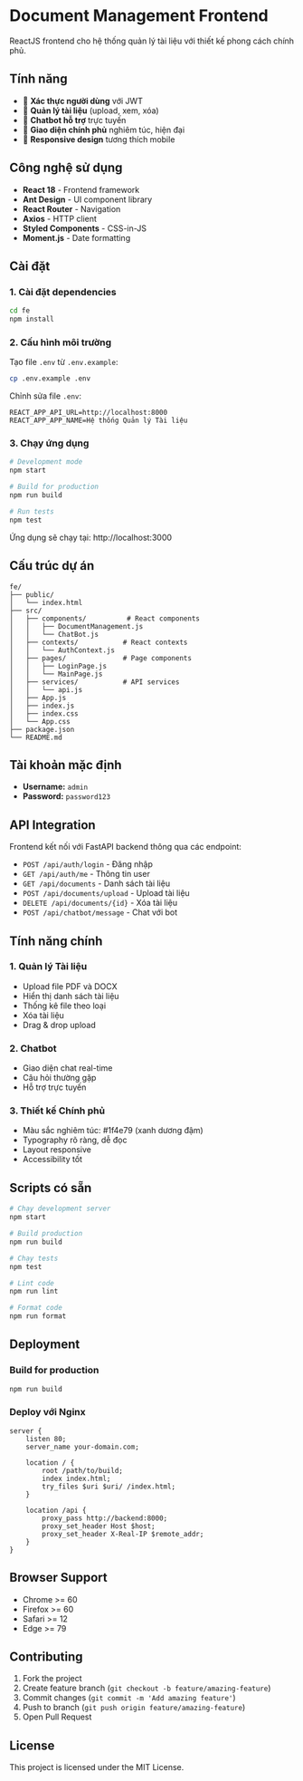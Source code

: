 # Document Management Frontend

ReactJS frontend cho hệ thống quản lý tài liệu với thiết kế phong cách chính phủ.

## Tính năng

- 🔐 **Xác thực người dùng** với JWT
- 📁 **Quản lý tài liệu** (upload, xem, xóa)
- 🤖 **Chatbot hỗ trợ** trực tuyến
- 🎨 **Giao diện chính phủ** nghiêm túc, hiện đại
- 📱 **Responsive design** tương thích mobile

## Công nghệ sử dụng

- **React 18** - Frontend framework
- **Ant Design** - UI component library
- **React Router** - Navigation
- **Axios** - HTTP client
- **Styled Components** - CSS-in-JS
- **Moment.js** - Date formatting

## Cài đặt

### 1. Cài đặt dependencies

```bash
cd fe
npm install
```

### 2. Cấu hình môi trường

Tạo file `.env` từ `.env.example`:

```bash
cp .env.example .env
```

Chỉnh sửa file `.env`:

```env
REACT_APP_API_URL=http://localhost:8000
REACT_APP_APP_NAME=Hệ thống Quản lý Tài liệu
```

### 3. Chạy ứng dụng

```bash
# Development mode
npm start

# Build for production
npm run build

# Run tests
npm test
```

Ứng dụng sẽ chạy tại: http://localhost:3000

## Cấu trúc dự án

```
fe/
├── public/
│   └── index.html
├── src/
│   ├── components/          # React components
│   │   ├── DocumentManagement.js
│   │   └── ChatBot.js
│   ├── contexts/           # React contexts
│   │   └── AuthContext.js
│   ├── pages/              # Page components
│   │   ├── LoginPage.js
│   │   └── MainPage.js
│   ├── services/           # API services
│   │   └── api.js
│   ├── App.js
│   ├── index.js
│   ├── index.css
│   └── App.css
├── package.json
└── README.md
```

## Tài khoản mặc định

- **Username:** `admin`
- **Password:** `password123`

## API Integration

Frontend kết nối với FastAPI backend thông qua các endpoint:

- `POST /api/auth/login` - Đăng nhập
- `GET /api/auth/me` - Thông tin user
- `GET /api/documents` - Danh sách tài liệu
- `POST /api/documents/upload` - Upload tài liệu
- `DELETE /api/documents/{id}` - Xóa tài liệu
- `POST /api/chatbot/message` - Chat với bot

## Tính năng chính

### 1. Quản lý Tài liệu
- Upload file PDF và DOCX
- Hiển thị danh sách tài liệu
- Thống kê file theo loại
- Xóa tài liệu
- Drag & drop upload

### 2. Chatbot
- Giao diện chat real-time
- Câu hỏi thường gặp
- Hỗ trợ trực tuyến

### 3. Thiết kế Chính phủ
- Màu sắc nghiêm túc: #1f4e79 (xanh dương đậm)
- Typography rõ ràng, dễ đọc
- Layout responsive
- Accessibility tốt

## Scripts có sẵn

```bash
# Chạy development server
npm start

# Build production
npm run build

# Chạy tests
npm test

# Lint code
npm run lint

# Format code
npm run format
```

## Deployment

### Build for production

```bash
npm run build
```

### Deploy với Nginx

```nginx
server {
    listen 80;
    server_name your-domain.com;
    
    location / {
        root /path/to/build;
        index index.html;
        try_files $uri $uri/ /index.html;
    }
    
    location /api {
        proxy_pass http://backend:8000;
        proxy_set_header Host $host;
        proxy_set_header X-Real-IP $remote_addr;
    }
}
```

## Browser Support

- Chrome >= 60
- Firefox >= 60
- Safari >= 12
- Edge >= 79

## Contributing

1. Fork the project
2. Create feature branch (`git checkout -b feature/amazing-feature`)
3. Commit changes (`git commit -m 'Add amazing feature'`)
4. Push to branch (`git push origin feature/amazing-feature`)
5. Open Pull Request

## License

This project is licensed under the MIT License.
